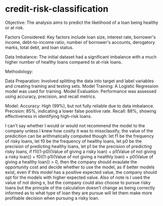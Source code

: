 # credit-risk-classification
Objective: The analysis aims to predict the likelihood of a loan being healthy or at risk.

Factors Considered: Key factors include loan size, interest rate, borrower's income, debt-to-income ratio, number of borrower's accounts, derogatory marks, total debt, and loan status.

Data Imbalance: The initial dataset had a significant imbalance with a much higher number of healthy loans compared to at-risk loans.

Methodology:

Data Preparation: Involved splitting the data into target and label variables and creating training and testing sets.
Model Training: A Logistic Regression model was used for training.
Model Evaluation: Performance was assessed using accuracy, precision, and recall metrics.

Model:
Accuracy: High (99%), but not fully reliable due to data imbalance.
Precision: 85%, indicating a lower false positive rate.
Recall: 88%, showing effectiveness in identifying high-risk loans.

I can't say whether I would or would not recommend the model to the company unless I knew how costly it was to missclassify, the value of the predicition can be arithmatically computed though:
let f1 be the frequency of risky loans, let f0 be the frequency of healthy loans, let p0 be the precision of predicting healthy loans, let p1 be the precision of predicting risky loans,
if f1((1-p0)(Value of giving a risky loan) + p1(Value of not giving a risky loan)) + f0((1-p1)(Value of not giving a healthly loan) + p0(Value of giving a healthy loan)) > 0, then the company should evaulate the opportunity cost and decide whether to use the model, as if better models exist, even if this model has a positive expected value, the company should opt for the models with higher expected value. Also of note is I used the value of not doing x, but the company could also choose to pursue risky loans but the princple of the calculation doesn't change as being correctly informed as to what type of loan they are pursue will let them make more profitable decision when pursuing a risky loan.
